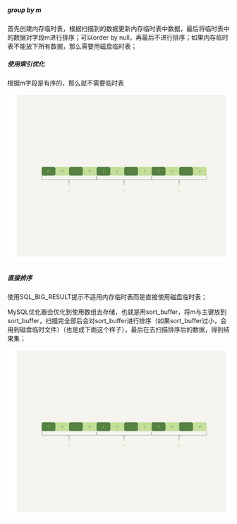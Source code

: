 ##### group by m

首先创建内存临时表，根据扫描到的数据更新内存临时表中数据，最后将临时表中的数据对字段m进行排序；可以order by null，再最后不进行排序；如果内存临时表不能放下所有数据，那么需要用磁盘临时表；

##### 使用索引优化

根据m字段是有序的，那么就不需要临时表

![image-20220423164413889](用到的图片/image-20220423164413889.png)

##### 直接排序

使用SQL_BIG_RESULT提示不适用内存临时表而是直接使用磁盘临时表；

MySQL优化器会优化到使用数组去存储，也就是用sort_buffer，将m与主键放到sort_buffer，扫描完全部后会对sort_buffer进行排序（如果sort_buffer过小，会用到磁盘临时文件）（也是成下面这个样子），最后在去扫描排序后的数据，得到结果集；

![image-20220423164413889](用到的图片/image-20220423164413889.png)

